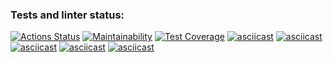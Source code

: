 ### Tests and linter status:

[![Actions Status](https://github.com/EgorUlitin/frontend-project-lvl2/workflows/build-check/badge.svg)](https://github.com/EgorUlitin/frontend-project-lvl2/actions)
[![Maintainability](https://api.codeclimate.com/v1/badges/6ea0c2821b6027b40881/maintainability)](https://codeclimate.com/github/EgorUlitin/frontend-project-lvl2/maintainability)
[![Test Coverage](https://api.codeclimate.com/v1/badges/6ea0c2821b6027b40881/test_coverage)](https://codeclimate.com/github/EgorUlitin/frontend-project-lvl2/test_coverage)
[![asciicast](https://asciinema.org/a/5CtSowyIAbq15yV9C1EGEFiJs.svg)](https://asciinema.org/a/5CtSowyIAbq15yV9C1EGEFiJs)
[![asciicast](https://asciinema.org/a/0lXqqIIdEEQEmpcrOlPQb6KMQ.svg)](https://asciinema.org/a/0lXqqIIdEEQEmpcrOlPQb6KMQ)
[![asciicast](https://asciinema.org/a/1TA89W35BbalcFS1dgxm1Wscd.svg)](https://asciinema.org/a/1TA89W35BbalcFS1dgxm1Wscd)
[![asciicast](https://asciinema.org/a/eAQ5JfJ2gT1TuVqPF1NcR1gLf.svg)](https://asciinema.org/a/eAQ5JfJ2gT1TuVqPF1NcR1gLf)
[![asciicast](https://asciinema.org/a/rLZv09Fg4MYjZdY5uAF2AIhhQ.svg)](https://asciinema.org/a/rLZv09Fg4MYjZdY5uAF2AIhhQ)
